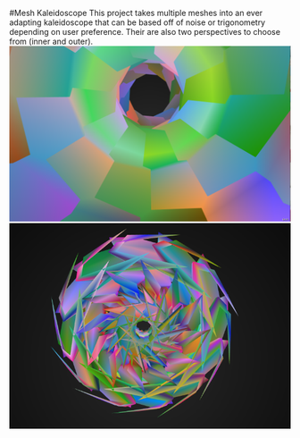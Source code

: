 #Mesh Kaleidoscope 
This project takes multiple meshes into an ever adapting kaleidoscope that can be based off of noise or trigonometry depending on user preference. Their are also two perspectives to choose from (inner and outer). 
![Inner](assets/inner.jpg)
![Outer](assets/outer.jpg)

